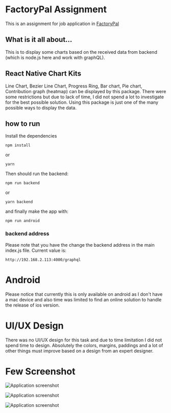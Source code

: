 # FactoryPal Assignment
This is an assignment for job application in [FactoryPal](https://factorypal.com/)


## What is it all about...
This is to display some charts based on the received data from backend (which is node.js here and work with graphQL). 

## React Native Chart Kits
Line Chart, Bezier Line Chart, Progress Ring, Bar chart, Pie chart, Contribution graph (heatmap) can be displayed by this package. There were some restrictions but due to lack of time, I did not spend a lot to investigate for the best possible solution. Using this package is just one of the many possible ways to display the data. 

## how to run
Install the dependencies
```
npm install
```
or 
```
yarn
```


Then should run the backend: 
```
npm run backend
```
or
```
yarn backend
```

and finally make the app with:
```
npm run android
```

### backend address
Please note that you have the change the backend address in the main index.js file. Current value is:
```
http://192.168.2.113:4000/graphql
```

# Android 
Please notice that currently this is only available on android as I don't have a mac device and also time was limited to find an online solution to handle the release of ios version. 

# UI/UX Design
There was no UI/UX design for this task and due to time limitation I did not spend time to design. Absolutely the colors, margins, paddings and a lot of other things must improve based on a design from an expert designer.

# Few Screenshot 
![Application screenshot](https://github.com/aminnoura/factorypal/blob/master/screenshots/1.png?raw=true)

![Application screenshot](https://github.com/aminnoura/factorypal/blob/master/screenshots/2.png?raw=true)

![Application screenshot](https://github.com/aminnoura/factorypal/blob/master/screenshots/3.png?raw=true)

